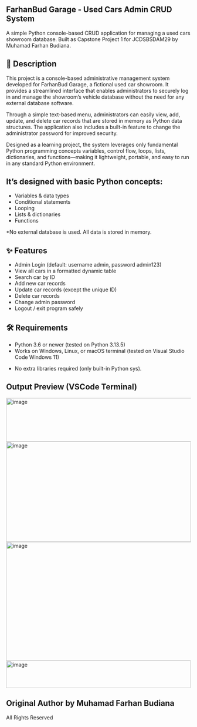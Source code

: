 ## FarhanBud Garage - Used Cars Admin CRUD System

   A simple Python console-based CRUD application for managing a used cars showroom database.
   Built as Capstone Project 1 for JCDSBSDAM29 by Muhamad Farhan Budiana.

## 📖 Description

This project is a console-based administrative management system developed for FarhanBud Garage, a fictional used car showroom. It provides a streamlined interface that enables administrators to securely log in and manage the showroom’s vehicle database without the need for any external database software.

Through a simple text-based menu, administrators can easily view, add, update, and delete car records that are stored in memory as Python data structures. The application also includes a built-in feature to change the administrator password for improved security.

Designed as a learning project, the system leverages only fundamental Python programming concepts variables, control flow, loops, lists, dictionaries, and functions—making it lightweight, portable, and easy to run in any standard Python environment.

## It’s designed with basic Python concepts: 

- Variables & data types
- Conditional statements
- Looping
- Lists & dictionaries
- Functions

*No external database is used. All data is stored in memory.

## ✨ Features

- Admin Login (default: username admin, password admin123)
- View all cars in a formatted dynamic table
- Search car by ID
- Add new car records
- Update car records (except the unique ID)
- Delete car records
- Change admin password
- Logout / exit program safely


## 🛠️ Requirements

- Python 3.6 or newer (tested on Python 3.13.5)
- Works on Windows, Linux, or macOS terminal (tested on Visual Studio Code Windows 11)

* No extra libraries required (only built-in Python sys).

## Output Preview (VSCode Terminal)

<img width="506" height="119" alt="image" src="https://github.com/user-attachments/assets/7905e994-6d4e-4f4a-b6b2-e810094fecfe" />

<img width="504" height="273" alt="image" src="https://github.com/user-attachments/assets/fe7dd578-f6eb-4b55-90d4-714cd968be3a" />

<img width="646" height="324" alt="image" src="https://github.com/user-attachments/assets/d259d242-d4bf-4f3b-954d-6fa880f3af32" />

<img width="503" height="74" alt="image" src="https://github.com/user-attachments/assets/99ddfb90-441c-4402-84dc-2beb2ce04ec4" />


## Original Author by Muhamad Farhan Budiana

All Rights Reserved


